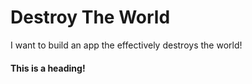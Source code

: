# Destroy The World
I want to build an app the effectively destroys the world!


#### This is a heading!
